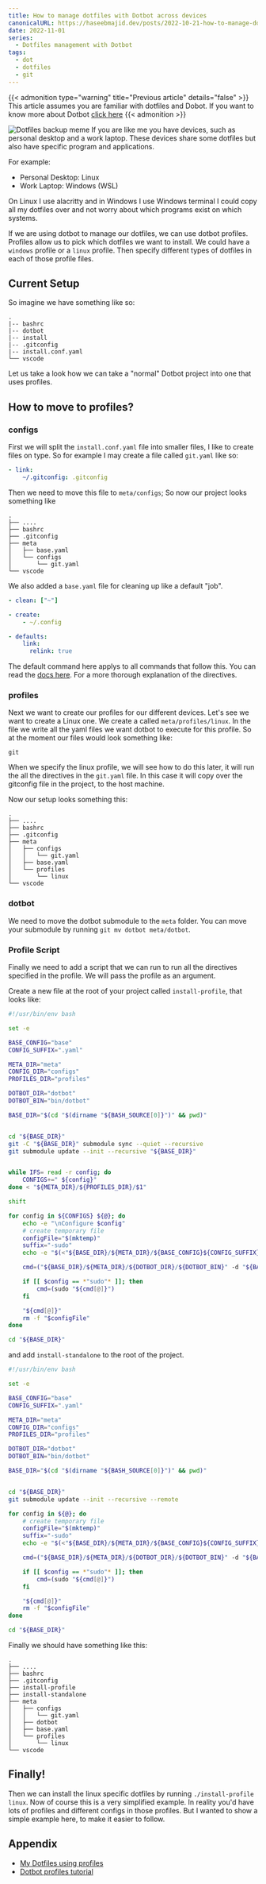 ```yaml
---
title: How to manage dotfiles with Dotbot across devices
canonicalURL: https://haseebmajid.dev/posts/2022-10-21-how-to-manage-dotfiles-with-dotbot-across-devices/
date: 2022-11-01
series:
  - Dotfiles management with Dotbot
tags:
  - dot
  - dotfiles
  - git
---
```


{{< admonition type="warning" title="Previous article" details="false" >}}
This article assumes you are familiar with dotfiles and Dobot.
If you want to know more about Dotbot [click here](/posts/2022-10-15-how-to-manage-your-dotfiles-with-dotbot)
{{< admonition >}}


![Dotfiles backup meme](images/meme.png)
If you are like me you have devices, such as personal desktop and a work laptop. These devices share some dotfiles but also have specific program and applications.

For example:

* Personal Desktop: Linux
* Work Laptop: Windows (WSL)

On Linux I use alacritty and in Windows I use Windows terminal I could copy all my dotfiles over and not worry
about which programs exist on which systems.

If we are using dotbot to manage our dotfiles, we can use dotbot profiles. Profiles allow us to pick which dotfiles we want to install.
We could have a `windows` profile or a `linux` profile. Then specify different types of dotfiles in each of those profile files.

## Current Setup

So imagine we have something like so:

```
.
|-- bashrc
|-- dotbot
|-- install
|-- .gitconfig
|-- install.conf.yaml
└── vscode
```

Let us take a look how we can take a "normal" Dotbot project into one that uses profiles.

## How to move to profiles?

### configs

First we will split the `install.conf.yaml` file into smaller files, I like to create files on type.
So for example I may create a file called `git.yaml` like so:

```yaml
- link:
    ~/.gitconfig: .gitconfig
```

Then we need to move this file to `meta/configs`; So now our project looks something like

```
.
├── ....
├── bashrc
├── .gitconfig
├── meta
│   ├── base.yaml
│   └── configs
│       └── git.yaml
└── vscode
```

We also added a `base.yaml` file for cleaning up like a default "job".

```yaml
- clean: ["~"]

- create:
    - ~/.config

- defaults:
    link:
      relink: true
```

The default command here applys to all commands that follow this. You can read the [docs here](https://github.com/anishathalye/dotbot#directives).
For a more thorough explanation of the directives.

### profiles

Next we want to create our profiles for our different devices. Let's see we want to create a Linux one. We create a called `meta/profiles/linux`.
In the file we write all the yaml files we want dotbot to execute for this profile. So at the moment our files would look something like:

```
git
```

When we specify the linux profile, we will see how to do this later, it will run the all the directives in the `git.yaml` file.
In this case it will copy over the gitconfig file in the project, to the host machine.

Now our setup looks something this:

```
.
├── ....
├── bashrc
├── .gitconfig
├── meta
│   ├── configs
│   │   └── git.yaml
│   ├── base.yaml
│   └── profiles
│       └── linux
└── vscode
```

### dotbot

We need to move the dotbot submodule to the `meta` folder. You can move your submodule by running `git mv dotbot meta/dotbot`.

### Profile Script

Finally we need to add a script that we can run to run all the directives specified in the profile. We will pass the profile as an argument.

Create a new file at the root of your project called `install-profile`, that looks like:


```bash
#!/usr/bin/env bash

set -e

BASE_CONFIG="base"
CONFIG_SUFFIX=".yaml"

META_DIR="meta"
CONFIG_DIR="configs"
PROFILES_DIR="profiles"

DOTBOT_DIR="dotbot"
DOTBOT_BIN="bin/dotbot"

BASE_DIR="$(cd "$(dirname "${BASH_SOURCE[0]}")" && pwd)"


cd "${BASE_DIR}"
git -C "${BASE_DIR}" submodule sync --quiet --recursive
git submodule update --init --recursive "${BASE_DIR}"


while IFS= read -r config; do
    CONFIGS+=" ${config}"
done < "${META_DIR}/${PROFILES_DIR}/$1"

shift

for config in ${CONFIGS} ${@}; do
    echo -e "\nConfigure $config"
    # create temporary file
    configFile="$(mktemp)"
    suffix="-sudo"
    echo -e "$(<"${BASE_DIR}/${META_DIR}/${BASE_CONFIG}${CONFIG_SUFFIX}")\n$(<"${BASE_DIR}/${META_DIR}/${CONFIG_DIR}/${config%"$suffix"}${CONFIG_SUFFIX}")" > "$configFile"

    cmd=("${BASE_DIR}/${META_DIR}/${DOTBOT_DIR}/${DOTBOT_BIN}" -d "${BASE_DIR}" -c "$configFile")

    if [[ $config == *"sudo"* ]]; then
        cmd=(sudo "${cmd[@]}")
    fi

    "${cmd[@]}"
    rm -f "$configFile"
done

cd "${BASE_DIR}"
```

and add `install-standalone` to the root of the project.

```bash
#!/usr/bin/env bash

set -e

BASE_CONFIG="base"
CONFIG_SUFFIX=".yaml"

META_DIR="meta"
CONFIG_DIR="configs"
PROFILES_DIR="profiles"

DOTBOT_DIR="dotbot"
DOTBOT_BIN="bin/dotbot"

BASE_DIR="$(cd "$(dirname "${BASH_SOURCE[0]}")" && pwd)"


cd "${BASE_DIR}"
git submodule update --init --recursive --remote

for config in ${@}; do
    # create temporary file
    configFile="$(mktemp)"
    suffix="-sudo"
    echo -e "$(<"${BASE_DIR}/${META_DIR}/${BASE_CONFIG}${CONFIG_SUFFIX}")\n$(<"${BASE_DIR}/${META_DIR}/${CONFIG_DIR}/${config%"$suffix"}${CONFIG_SUFFIX}")" > "$configFile"

    cmd=("${BASE_DIR}/${META_DIR}/${DOTBOT_DIR}/${DOTBOT_BIN}" -d "${BASE_DIR}" -c "$configFile")

    if [[ $config == *"sudo"* ]]; then
        cmd=(sudo "${cmd[@]}")
    fi

    "${cmd[@]}"
    rm -f "$configFile"
done

cd "${BASE_DIR}"
```

Finally we should have something like this:

```
.
├── ....
├── bashrc
├── .gitconfig
├── install-profile
├── install-standalone
├── meta
│   ├── configs
│   │   └── git.yaml
│   ├── dotbot
│   ├── base.yaml
│   └── profiles
│       └── linux
└── vscode
```

## Finally!

Then we can install the linux specific dotfiles by running `./install-profile linux`. Now of course this is a very simplified example.
In reality you'd have lots of profiles and different configs in those profiles. But I wanted to show a simple example here, to
make it easier to follow.

## Appendix

- [My Dotfiles using profiles](https://gitlab.com/hmajid2301/dotfiles/-/tree/6b83e990861654506e8ecc756af75cf431438a4a)
- [Dotbot profiles tutorial](https://github.com/anishathalye/dotbot/wiki/Tips-and-Tricks#more-advanced-setup)